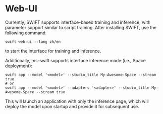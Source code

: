 # Web-UI

Currently, SWIFT supports interface-based training and inference, with parameter support similar to script training. After installing SWIFT, use the following command:

```shell
swift web-ui --lang zh/en
```

to start the interface for training and inference.

Additionally, ms-swift supports interface inference mode (i.e., Space deployment):

```shell
swift app --model '<model>' --studio_title My-Awesome-Space --stream true
# or
swift app --model '<model>' --adapters '<adapter>' --studio_title My-Awesome-Space --stream true
```
This will launch an application with only the inference page, which will deploy the model upon startup and provide it for subsequent use.
